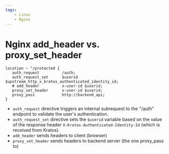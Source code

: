 ```yaml
---
tags:
    - Linux
    - Nginx
---
```


# Nginx add_header vs. proxy_set_header

```
location ~ ^/protected {
   auth_request          /auth;
   auth_request_set      $userid $upstream_http_x_kratos_authenticated_identity_id;
   # add_header          x-user-id $userid;
   proxy_set_header      x-user-id $userid;
   proxy_pass            http://backend_api;
}
```
- `auth_request` directive triggers an internal subrequest to the "/auth" endpoint to validate the user's authentication.
- `auth_request_set` directive sets the `$userid` variable based on the value of the response header `X-Kratos-Authenticated-Identity-Id` (which is received from Kratos).
- `add_header` sends headers to client (browser)
- `proxy_set_header` sends headers to backend server (the one proxy_pass to)